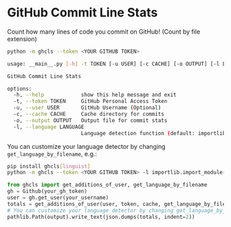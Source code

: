 # GitHub Commit Line Stats

Count how many lines of code you commit on GitHub! (Count by file extension)

```sh
python -m ghcls --token <YOUR GITHUB TOKEN>
```

```sh
usage: __main__.py [-h] -t TOKEN [-u USER] [-c CACHE] [-o OUTPUT] [-l LANGUAGE]

GitHub Commit Line Stats

options:
  -h, --help            show this help message and exit
  -t, --token TOKEN     GitHub Personal Access Token
  -u, --user USER       GitHub Username (Optional)
  -c, --cache CACHE     Cache directory for commits
  -o, --output OUTPUT   Output file for commit stats
  -l, --language LANGUAGE
                        Language detection function (default: importlib.import_module('ghcls').get_language_by_filename)
```

You can customize your language detector by changing `get_language_by_filename`, e.g.:

```sh
pip install ghcls[linguist]
python -m ghcls --token <YOUR GITHUB TOKEN> -l importlib.import_module('ghcls.extensions.linguist').get_language_by_filename
```


```python
from ghcls import get_additions_of_user, get_language_by_filename
gh = Github(your_gh_token)
user = gh.get_user(your_username)
totals = get_additions_of_user(user, token, cache, get_language_by_filename)
# You can customize your language detector by changing get_language_by_filename
pathlib.Path(output).write_text(json.dumps(totals, indent=2))
```